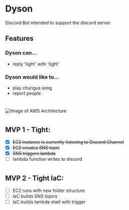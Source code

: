 # Dyson
Discord Bot intended to support the discord server
## Features
### Dyson can...
  - reply 'tight' with 'tight'

### Dyson would like to...
  - play chungus song
  - report people

#

![Image of AWS Architecture](https://github.com/kstasko/dyson/blob/master/images/dyson.jpg)

#

## MVP 1 - Tight:
- [x] ~~EC2 instance is currently listening to Discord Channel~~
- [x] ~~EC2 creates SNS topic~~
- [x] ~~SNS triggers lambda~~
- [ ] lambda function writes to discord
#

## MVP 2 - Tight IaC:
- [ ] EC2 runs with new folder structure
- [ ] IaC builds SNS topics
- [ ] IaC builds lambda shell with trigger
